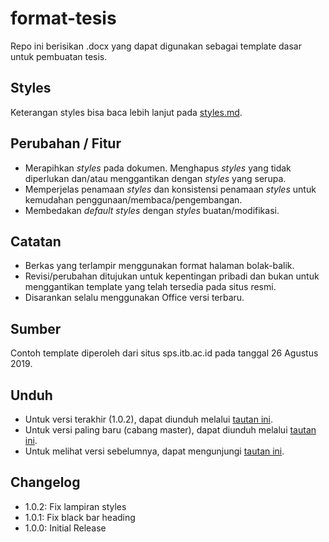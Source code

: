 # format-tesis

Repo ini berisikan .docx yang dapat digunakan sebagai template dasar untuk pembuatan tesis. 

## Styles

Keterangan styles bisa baca lebih lanjut pada [styles.md](./styles.md).

## Perubahan / Fitur

- Merapihkan _styles_ pada dokumen. Menghapus _styles_ yang tidak diperlukan dan/atau menggantikan dengan _styles_ yang serupa.
- Memperjelas penamaan _styles_ dan konsistensi penamaan _styles_ untuk kemudahan penggunaan/membaca/pengembangan.
- Membedakan _default styles_ dengan _styles_ buatan/modifikasi.

## Catatan

- Berkas yang terlampir menggunakan format halaman bolak-balik.
- Revisi/perubahan ditujukan untuk kepentingan pribadi dan bukan untuk menggantikan template yang telah tersedia pada situs resmi.
- Disarankan selalu menggunakan Office versi terbaru.

## Sumber
Contoh template diperoleh dari situs sps.itb.ac.id pada tanggal 26 Agustus 2019. 

## Unduh

- Untuk versi terakhir (1.0.2), dapat diunduh melalui [tautan ini](https://github.com/taruma/format-tesis/releases/download/1.0.2/tesis-template-BB.docx).
- Untuk versi paling baru (cabang master), dapat diunduh melalui [tautan ini](https://github.com/taruma/format-tesis/raw/master/docx/tesis-template-BB.docx).
- Untuk melihat versi sebelumnya, dapat mengunjungi [tautan ini](https://github.com/taruma/format-tesis/releases).

## Changelog

- 1.0.2: Fix lampiran styles
- 1.0.1: Fix black bar heading
- 1.0.0: Initial Release
